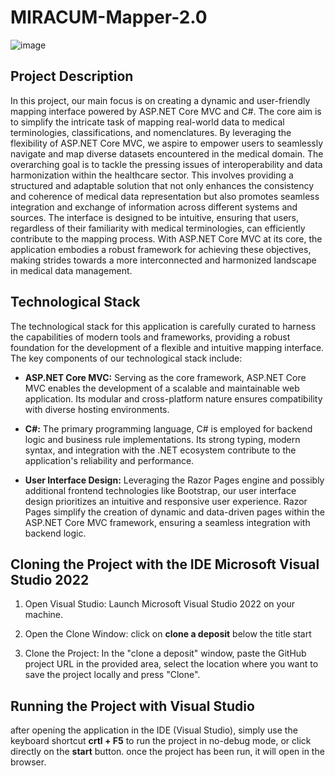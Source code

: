 # MIRACUM-Mapper-2.0

![image](https://github.com/steve-237/MIRACUM-Mapper-2.0/assets/88513912/c348493b-11e5-46e3-a679-4ce59d343843)



## Project Description

In this project, our main focus is on creating a dynamic and user-friendly mapping interface powered by ASP.NET Core MVC and C#. The core aim is to simplify the intricate task of mapping real-world data to medical terminologies, classifications, and nomenclatures. By leveraging the flexibility of ASP.NET Core MVC, we aspire to empower users to seamlessly navigate and map diverse datasets encountered in the medical domain. The overarching goal is to tackle the pressing issues of interoperability and data harmonization within the healthcare sector. This involves providing a structured and adaptable solution that not only enhances the consistency and coherence of medical data representation but also promotes seamless integration and exchange of information across different systems and sources. The interface is designed to be intuitive, ensuring that users, regardless of their familiarity with medical terminologies, can efficiently contribute to the mapping process. With ASP.NET Core MVC at its core, the application embodies a robust framework for achieving these objectives, making strides towards a more interconnected and harmonized landscape in medical data management.


## Technological Stack

The technological stack for this application is carefully curated to harness the capabilities of modern tools and frameworks, providing a robust foundation for the development of a flexible and intuitive mapping interface. The key components of our technological stack include:

- **ASP.NET Core MVC:** Serving as the core framework, ASP.NET Core MVC enables the development of a scalable and maintainable web application. Its modular and cross-platform nature ensures compatibility with diverse hosting environments.

- **C#:** The primary programming language, C# is employed for backend logic and business rule implementations. Its strong typing, modern syntax, and integration with the .NET ecosystem contribute to the application's reliability and performance.

- **User Interface Design:** Leveraging the Razor Pages engine and possibly additional frontend technologies like Bootstrap, our user interface design prioritizes an intuitive and responsive user experience. Razor Pages simplify the creation of dynamic and data-driven pages within the ASP.NET Core MVC framework, ensuring a seamless integration with backend logic.

## Cloning the Project with the IDE Microsoft Visual Studio 2022

1. Open Visual Studio:
Launch Microsoft Visual Studio 2022 on your machine.

2. Open the Clone Window:
click on **clone a deposit** below the title start

3. Clone the Project:
In the "clone a deposit" window, paste the GitHub project URL in the provided area, select the location where you want to save the project locally and press "Clone".

## Running the Project with Visual Studio

after opening the application in the IDE (Visual Studio), simply use the keyboard shortcut **crtl + F5** to run the project in no-debug mode, or click directly on the **start** button. once the project has been run, it will open in the browser. 
